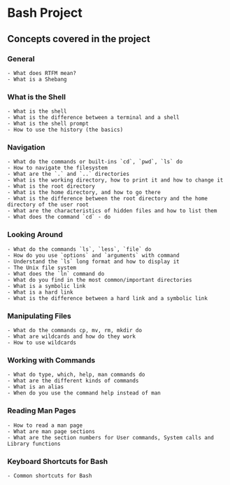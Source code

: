 # Bash Project
## Concepts covered in the project
### General
	- What does RTFM mean?
	- What is a Shebang

### What is the Shell
	- What is the shell
	- What is the difference between a terminal and a shell
	- What is the shell prompt
	- How to use the history (the basics)

### Navigation
	- What do the commands or built-ins `cd`, `pwd`, `ls` do
	- How to navigate the filesystem
	- What are the `.` and `..` directories
	- What is the working directory, how to print it and how to change it
	- What is the root directory
	- What is the home directory, and how to go there
	- What is the difference between the root directory and the home directory of the user root
	- What are the characteristics of hidden files and how to list them
	- What does the command `cd` - do

### Looking Around
	- What do the commands `ls`, `less`, `file` do
	- How do you use `options` and `arguments` with command
	- Understand the `ls` long format and how to display it
	- The Unix file system
	- What does the `ln` command do
	- What do you find in the most common/important directories
	- What is a symbolic link
	- What is a hard link
	- What is the difference between a hard link and a symbolic link

### Manipulating Files
	- What do the commands cp, mv, rm, mkdir do
	- What are wildcards and how do they work
	- How to use wildcards

### Working with Commands
	- What do type, which, help, man commands do
	- What are the different kinds of commands
	- What is an alias
	- When do you use the command help instead of man

### Reading Man Pages
	- How to read a man page
	- What are man page sections
	- What are the section numbers for User commands, System calls and Library functions

### Keyboard Shortcuts for Bash
	- Common shortcuts for Bash

